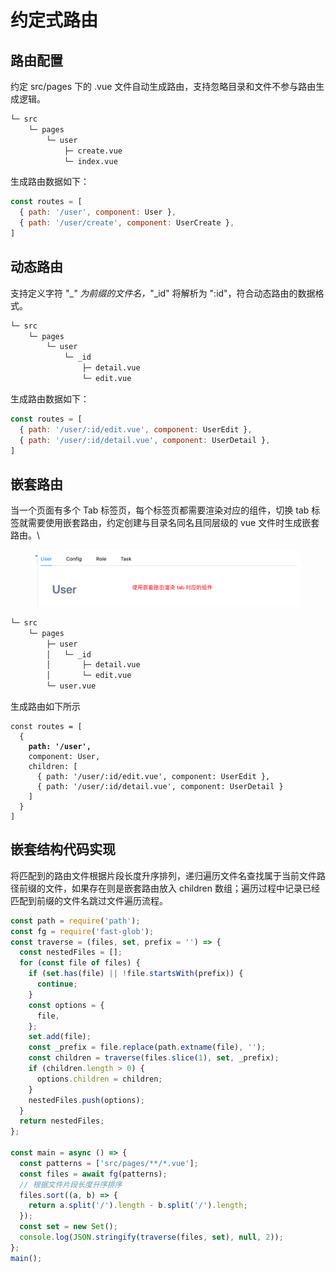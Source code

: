 # 约定式路由

## 路由配置

约定 src/pages 下的 .vue 文件自动生成路由，支持忽略目录和文件不参与路由生成逻辑。

```bash
└─ src
    └─ pages
        └─ user
            ├─ create.vue
            └─ index.vue
```

生成路由数据如下：

```javascript
const routes = [
  { path: '/user', component: User },
  { path: '/user/create', component: UserCreate },
]
```

## 动态路由

支持定义字符 "\__" 为前缀的文件名，_"\_id" 将解析为 ":id"，符合动态路由的数据格式。

```bash
└─ src
    └─ pages
        └─ user
            └─ _id
                ├─ detail.vue
                └─ edit.vue
```

生成路由数据如下：

```javascript
const routes = [
  { path: '/user/:id/edit.vue', component: UserEdit },
  { path: '/user/:id/detail.vue', component: UserDetail },
]
```

## 嵌套路由

当一个页面有多个 Tab 标签页，每个标签页都需要渲染对应的组件，切换 tab 标签就需要使用嵌套路由，约定创建与目录名同名且同层级的 vue 文件时生成嵌套路由。\


<figure><img src="../.gitbook/assets/image (2).png" alt=""><figcaption></figcaption></figure>

```bash
└─ src
    └─ pages
        ├─ user
        │   └─ _id
        │       ├─ detail.vue
        │       └─ edit.vue
        └─ user.vue
```

生成路由如下所示

<pre class="language-javascript"><code class="lang-javascript">const routes = [
  {
<strong>    path: '/user',
</strong>    component: User,
    children: [
      { path: '/user/:id/edit.vue', component: UserEdit },
      { path: '/user/:id/detail.vue', component: UserDetail }
    ]
  }
]
</code></pre>

## 嵌套结构代码实现

将匹配到的路由文件根据片段长度升序排列，递归遍历文件名查找属于当前文件路径前缀的文件，如果存在则是嵌套路由放入 children 数组；遍历过程中记录已经匹配到前缀的文件名跳过文件遍历流程。

```javascript
const path = require('path');
const fg = require('fast-glob');
const traverse = (files, set, prefix = '') => {
  const nestedFiles = [];
  for (const file of files) {
    if (set.has(file) || !file.startsWith(prefix)) {
      continue;
    }
    const options = {
      file,
    };
    set.add(file);
    const _prefix = file.replace(path.extname(file), '');
    const children = traverse(files.slice(1), set, _prefix);
    if (children.length > 0) {
      options.children = children;
    }
    nestedFiles.push(options);
  }
  return nestedFiles;
};

const main = async () => {
  const patterns = ['src/pages/**/*.vue'];
  const files = await fg(patterns);
  // 根据文件片段长度升序排序
  files.sort((a, b) => {
    return a.split('/').length - b.split('/').length;
  });
  const set = new Set();
  console.log(JSON.stringify(traverse(files, set), null, 2));
};
main();
```

